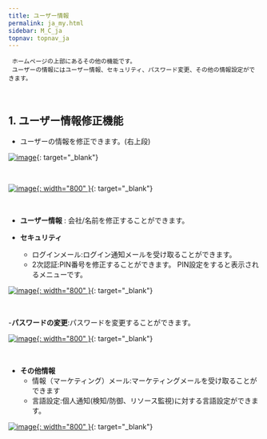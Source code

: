 ```yaml
---
title: ユーザー情報
permalink: ja_my.html
sidebar: M_C_ja
topnav: topnav_ja
---
```


     ホームページの上部にあるその他の機能です。
     ユーザーの情報にはユーザー情報、セキュリティ、パスワード変更、その他の情報設定ができます。

<br />

## 1. ユーザー情報修正機能

- ユーザーの情報を修正できます。(右上段)

 [![image](/docs/images/Manual/common/etc/ja/2.png)](/docs/images/Manual/common/etc/ja/2.png){: target="_blank"}

<br />

 [![image](/docs/images/Manual/common/etc/ja/3.png){: width="800" }](/docs/images/Manual/common/etc/ja/3.png){: target="_blank"}

<br />

- **ユーザー情報** : 会社/名前を修正することができます。

- **セキュリティ** 
  - ログインメール:ログイン通知メールを受け取ることができます。
  - 2次認証:PIN番号を修正することができます。 PIN設定をすると表示されるメニューです。

 [![image](/docs/images/Manual/common/etc/ja/4.png){: width="800" }](/docs/images/Manual/common/etc/ja/4.png){: target="_blank"}

<br />

-**パスワードの変更**:パスワードを変更することができます。

 [![image](/docs/images/Manual/common/etc/ja/5.png){: width="800" }](/docs/images/Manual/common/etc/ja/5.png){: target="_blank"}

<br />

- **その他情報** 
  - 情報（マーケティング）メール:マーケティングメールを受け取ることができます
  - 言語設定:個人通知(検知/防御、リソース監視)に対する言語設定ができます。

 [![image](/docs/images/Manual/common/etc/ja/6.png){: width="800" }](/docs/images/Manual/common/etc/ja/6.png){: target="_blank"}

